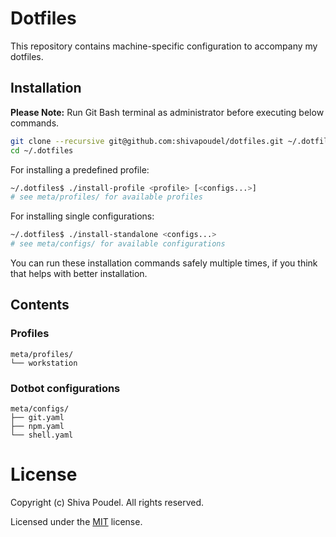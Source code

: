 # Dotfiles

This repository contains machine-specific configuration to accompany my dotfiles.

## Installation

__Please Note:__ Run Git Bash terminal as administrator before executing below commands.

```bash
git clone --recursive git@github.com:shivapoudel/dotfiles.git ~/.dotfiles
cd ~/.dotfiles
```

For installing a predefined profile:
```bash
~/.dotfiles$ ./install-profile <profile> [<configs...>]
# see meta/profiles/ for available profiles
```

For installing single configurations:
```bash
~/.dotfiles$ ./install-standalone <configs...>
# see meta/configs/ for available configurations
```

You can run these installation commands safely multiple times, if you think that helps with better installation.

## Contents

### Profiles

```
meta/profiles/
└── workstation
```
### Dotbot configurations

```
meta/configs/
├── git.yaml
├── npm.yaml
└── shell.yaml
```

# License

Copyright (c) Shiva Poudel. All rights reserved.

Licensed under the [MIT](http://shivapoudel.mit-license.org) license.
